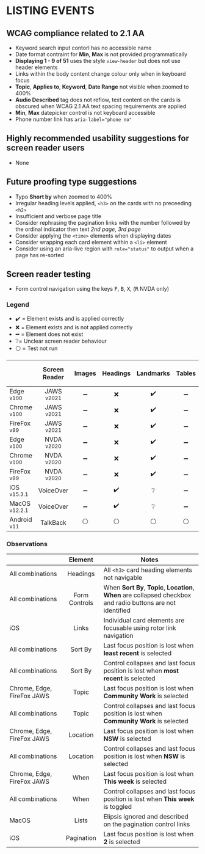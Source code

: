 # LISTING EVENTS
## WCAG compliance related to 2.1 AA
- Keyword search input contorl has no accessible name
- Date format contraint for **Min**, **Max** is not provided programmatically
- **Displaying 1 - 9 of 51** uses the style `view-header` but does not use header elements
- Links within the body content change colour only when in keyboard focus
- **Topic**, **Applies to**, **Keyword**, **Date Range** not visible when zoomed to 400%
- **Audio Described** tag does not reflow, text content on the cards is obscured when WCAG 2.1 AA text spacing requirements are applied
-  **Min**, **Max** datepicker control is not keyboard accessible
-  Phone number link has `aria-label="phone no"`

## Highly recommended usability suggestions for screen reader users
- None
## Future proofing type suggestions
- Typo **Short by** when zoomed to 400%
- Irregular heading levels applied, `<h3>` on the cards with no preceeding `<h2>`
- Insufficient and verbose page title
- Consider rephrasing the pagination links with the number followed by the ordinal indicator then text _2nd page_, _3rd page_
- Consider applying the `<time>` elements when displaying dates
- Consider wrapping each card element within a `<li>` element
- Consider using an aria-live region with `role="status"` to output when a page has re-sorted

## Screen reader testing
- Form control navigation using the keys <kbd>F</kbd>, <kbd>B</kbd>, <kbd>X</kbd>, (<kbd>R</kbd> NVDA only)

### Legend
- :heavy_check_mark: = Element exists and is applied correctly
- :x: = Element exists and is not applied correctly
- :heavy_minus_sign: = Element does not exist
- :grey_question:= Unclear screen reader behaviour
- :white_circle: = Test not run

|   |Screen Reader   | Images | Headings  |Landmarks   |Tables   | Lists |Links |Form Controls | Sort & Filter | Pagination |
|---|:-:|:-:|:-:|:-:|:-:|:-:|:-:|:-:|:-:|:-:|
| Edge <sup>v100</sup> 		| JAWS <sup>v2021</sup> 	| :heavy_minus_sign:  | :x:  | :heavy_check_mark:  | :heavy_minus_sign: | :heavy_check_mark:   | :heavy_check_mark:  | :heavy_check_mark:  | :heavy_check_mark: | :heavy_check_mark: |
| Chrome <sup>v100</sup> 	| JAWS <sup>v2021</sup>  	| :heavy_minus_sign:  | :x:  | :heavy_check_mark:  |:heavy_minus_sign: |:heavy_check_mark:   | :heavy_check_mark:  | :heavy_check_mark:  | :heavy_check_mark: | :heavy_check_mark: |
| FireFox <sup>v99</sup> 	| JAWS <sup>v2021</sup>   	| :heavy_minus_sign:  | :x:  | :heavy_check_mark:  | :heavy_minus_sign:  | :heavy_check_mark:   | :heavy_check_mark:  | :heavy_check_mark: | :heavy_check_mark: | :heavy_check_mark: |
| Edge <sup>v100</sup> 		| NVDA <sup>v2020</sup> 	| :heavy_minus_sign:  | :x:  | :heavy_check_mark:  | :heavy_minus_sign: | :heavy_check_mark:   | :heavy_check_mark: | :heavy_check_mark:  | :heavy_check_mark: | :heavy_check_mark: |
| Chrome <sup>v100</sup> 	| NVDA <sup>v2020</sup>  	| :heavy_minus_sign:  | :x:  | :heavy_check_mark: | :heavy_minus_sign:  | :heavy_check_mark:   | :heavy_check_mark:  | :heavy_check_mark: | :heavy_check_mark: | :heavy_check_mark: |
| FireFox <sup>v99</sup> 	| NVDA <sup>v2020</sup>   	| :heavy_minus_sign:  | :x:  | :heavy_check_mark:  | :heavy_minus_sign:  | :heavy_check_mark:   | :heavy_check_mark:  | :heavy_check_mark:  | :heavy_check_mark: | :heavy_check_mark: |
| iOS <sup>v15.3.1</sup> 	| VoiceOver 				| :heavy_minus_sign:  | :heavy_check_mark:  | :grey_question:  | :heavy_minus_sign:  | :heavy_check_mark:  | :heavy_check_mark:  | :heavy_check_mark:  | :heavy_check_mark: | :heavy_check_mark: |
| MacOS <sup>v12.2.1</sup> 	| VoiceOver  				| :heavy_minus_sign:  |:heavy_check_mark: | :grey_question:  | :heavy_minus_sign:  |:heavy_check_mark: | :heavy_check_mark:  | :heavy_check_mark:   | :heavy_check_mark:  | :heavy_check_mark:  |
| Android <sup>v11</sup> 	| TalkBack 					| :white_circle:  | :white_circle:  | :white_circle:  | :white_circle:  | :white_circle:  | :white_circle:  | :white_circle:  | :white_circle: | :white_circle: |

### Observations
|  | Element  | Notes |
|---|:-:|---|
| All combinations | Headings  | All `<h3>` card heading elements not navigable  |
| All combinations | Form Controls | When **Sort By**, **Topic**, **Location**, **When** are collapsed checkbox and radio buttons are not identified  |
| iOS | Links | Individual card elements are focusable using rotor link navigation |
|All combinations| Sort By |Last focus position is lost when **least recent** is selected
|All combinations| Sort By |Control collapses and last focus position is lost when **most recent** is selected
|Chrome, Edge, FireFox JAWS | Topic |Last focus position is lost when **Community Work** is selected
|All combinations | Topic |Control collapses and last focus position is lost when **Community Work** is selected
|Chrome, Edge, FireFox JAWS | Location |Last focus position is lost when **NSW** is selected
|All combinations | Location |Control collapses and last focus position is lost when **NSW** is selected
|Chrome, Edge, FireFox JAWS | When |Last focus position is lost when **This week** is selected
|All combinations | When |Control collapses and last focus position is lost when **This week** is toggled
|MacOS | Lists | Elipsis ignored and described on the pagination control links 
|iOS | Pagination | Last focus position is lost when **2** is selected
